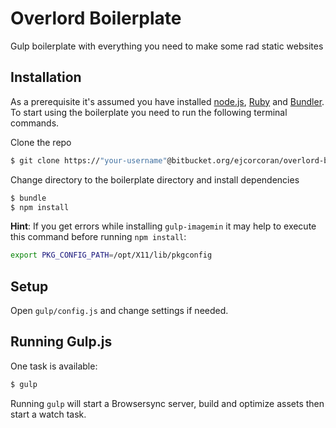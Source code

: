 # Overlord Boilerplate

Gulp boilerplate with everything you need to make some rad static websites


## Installation

As a prerequisite it's assumed you have installed [node.js](http://nodejs.org), [Ruby](https://www.ruby-lang.org/en/) and [Bundler](http://bundler.io). To start using the boilerplate you need to run the following terminal commands.

Clone the repo

```sh
$ git clone https://"your-username"@bitbucket.org/ejcorcoran/overlord-boilerplate.git
```

Change directory to the boilerplate directory and install dependencies

```sh
$ bundle
$ npm install
```

**Hint**: If you get errors while installing `gulp-imagemin` it may help to execute this command before running `npm install`:

```sh
export PKG_CONFIG_PATH=/opt/X11/lib/pkgconfig
```


## Setup

Open `gulp/config.js` and change settings if needed.


## Running Gulp.js

One task is available:

```sh
$ gulp
```

Running `gulp` will start a Browsersync server, build and optimize assets then start a watch task.
